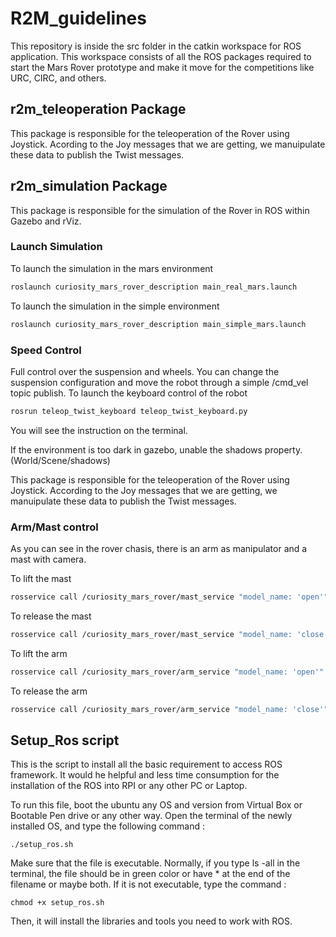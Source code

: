 # R2M_guidelines

This repository is inside the src folder in the catkin workspace for ROS application. This workspace consists of all the ROS packages required to start the Mars Rover prototype and make it move for the competitions like URC, CIRC, and others.

## r2m_teleoperation Package

This package is responsible for the teleoperation of the Rover using Joystick. Acording to the Joy messages that we are getting, we manuipulate these data to publish the Twist messages.

## r2m_simulation Package

This package is responsible for the simulation of the Rover in ROS within Gazebo and rViz.

### Launch Simulation

To launch the simulation in the mars environment
```bash
roslaunch curiosity_mars_rover_description main_real_mars.launch 
```

To launch the simulation in the simple environment
```bash
roslaunch curiosity_mars_rover_description main_simple_mars.launch 
```

### Speed Control
Full control over the suspension and wheels. You can change the suspension configuration and move the robot through a
simple /cmd_vel topic publish.
To launch the keyboard control of the robot
```bash
rosrun teleop_twist_keyboard teleop_twist_keyboard.py 
```
You will see the instruction on the terminal.


If the environment is too dark in gazebo, unable the shadows property.(World/Scene/shadows)

This package is responsible for the teleoperation of the Rover using Joystick. According to the Joy messages that we are getting, we manuipulate these data to publish the Twist messages.


### Arm/Mast control 
As you can see in the rover chasis, there is an arm as manipulator and a mast with camera.

To lift the mast
```bash
rosservice call /curiosity_mars_rover/mast_service "model_name: 'open'" 
```
To release the mast
```bash
rosservice call /curiosity_mars_rover/mast_service "model_name: 'close'" 
```
To lift the arm
```bash
rosservice call /curiosity_mars_rover/arm_service "model_name: 'open'" 
```
To release the arm
```bash
rosservice call /curiosity_mars_rover/arm_service "model_name: 'close'" 
```


## Setup_Ros script
This is the script to install all the basic requirement to access ROS framework. It would he helpful and less time consumption for the installation of the ROS into RPI or any other PC or Laptop.

To run this file, boot the ubuntu any OS and version from Virtual Box or Bootable Pen drive or any other way. Open the terminal of the newly installed OS, and type the following command :

```
./setup_ros.sh
```

Make sure that the file is executable. Normally, if you type ls -all in the terminal, the file should be in green color or have * at the end of the filename or maybe both. If it is not executable, type the command :

```
chmod +x setup_ros.sh
```


Then, it will install the libraries and tools you need to work with ROS.

